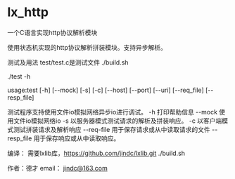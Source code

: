 # lx_http
一个C语言实现http协议解析模块

使用状态机实现的http协议解析拼装模块。支持异步解析。

测试及用法
  test/test.c是测试文件
  ./build.sh
  
  ./test -h
  
  usage:test [-h] [--mock] [-s] [-c] [--host] [--port] [--uri] [--req_file] [--resp_file]
  
  测试程序支持使用文件io模拟网络异步io进行调试。
  -h 打印帮助信息
  --mock 使用文件io模拟网络io
  -s 以服务器模式测试请求的解析及拼装响应。
  -c 以客户端模式测试拼装请求及解析响应
  --req-file 用于保存请求或从中读取请求的文件
  --resp_file 用于保存响应或从中读取响应。

编译：
    需要lxlib库，https://github.com/jindc/lxlib.git
    ./build.sh
    
作者：德才
email： jindc@163.com
